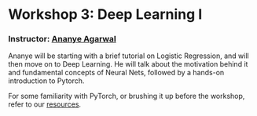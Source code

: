 # Workshop 3: Deep Learning I

### Instructor: [Ananye Agarwal](https://www.linkedin.com/in/ananye-agarwal-88757072/)

Ananye will be starting with a brief tutorial on Logistic Regression, and will then move on to Deep Learning. He will talk about the motivation behind it and fundamental concepts of Neural Nets, followed by a hands-on introduction to Pytorch.  

For some familiarity with PyTorch, or brushing it up before the workshop, refer to our [resources](./Resources.md).
